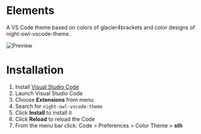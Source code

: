 # Elements



A VS Code theme based on colors of glacier4brackets and color designs of night-owl-vscode-theme.


![Preview](https://github.com/sdras/night-owl-vscode-theme/raw/master/preview.png)

# Installation

1.  Install [Visual Studio Code](https://code.visualstudio.com/)
2.  Launch Visual Studio Code
3.  Choose **Extensions** from menu
4.  Search for `night-owl-vscode-theme`
5.  Click **Install** to install it
6.  Click **Reload** to reload the Code
7.  From the menu bar click: Code > Preferences > Color Theme > **sth**

